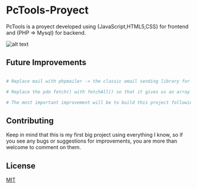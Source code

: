 # PcTools-Proyect

PcTools is a proyect developed using {JavaScript,HTML5,CSS} for frontend and {PHP => Mysql} for backend.

![alt text](https://github.com/ihabfallahy2/PcTools-Proyect/blob/main/PcTools.jpg?raw=true)

## Future Improvements

```php

# Replace mail with phpmailer -> the classic email sending library for PHP.

# Replace the pdo fetch() with fetchAll() so that it gives us an array directly.

# The most important improvement will be to build this project following the mvc architecture pattern.

```

## Contributing

Keep in mind that this is my first big project using everything I know, so if you see any bugs or suggestions for improvements, you are more than welcome to comment on them.

## License
[MIT](https://choosealicense.com/licenses/mit/)
